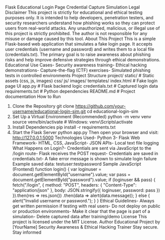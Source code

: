 Flask Educational Login Page  Credential Capture Simulation
 Legal Disclaimer
 This project is strictly for educational and ethical testing purposes only.
 It is intended to help developers, penetration testers, and security researchers understand how
 phishing works so they can protect users from real-world attacks.
 Any unauthorized, malicious, or illegal use of this project is strictly prohibited.
 The author is not responsible for any misuse or damage caused by this tool.
 About This Project
 This is a simple Flask-based web application that simulates a fake login page.
 It accepts user credentials (username and password) and writes them to a local file (credentials.txt).
 The primary goal is to raise awareness about phishing risks and help improve defensive strategies
 through ethical demonstrations.
 Educational Use Cases- Security awareness training- Ethical hacking demonstrations- Capture-the-flag (CTF) exercises- Simulated phishing tests in controlled environments
 Project Structure
project/
 static/                 # Static assets (css, js, images)
    css/
    js/
    images/
 templates/
    index.html          # Fake login page UI
 app.py                  # Flask backend logic
 credentials.txt         # Captured login data
 requirements.txt        # Python dependencies
 README.md               # Project documentation
 How to Run
 1. Clone the Repository
 git clone https://github.com/your-username/educational-login-sim.git
 cd educational-login-sim
 2. Set Up a Virtual Environment (Recommended)
 python -m venv venv
 source venv/bin/activate  # Windows: venv\Scripts\activate
 3. Install Dependencies
 pip install -r requirements.txt
4. Start the Flask Server
 python app.py
 Then open your browser and visit:
 http://127.0.0.1:5000
 Technologies Used- Python 3- Flask Web Framework- HTML, CSS, JavaScript- JSON APIs- Local text file logging
 What Happens on Login?- Credentials are sent via JavaScript to the /login route- Flask receives the POST request- Credentials are saved in credentials.txt- A fake error message is shown to simulate login failure
 Example saved data:
 testuser:testpassword
Sample JavaScript (Frontend)
 function login() {
    var loginuser = document.getElementById("username").value;
    var pass = document.getElementById("password").value;
    if (loginuser && pass) {
        fetch("/login", {
            method: "POST",
            headers: { "Content-Type": "application/json" },
            body: JSON.stringify({ loginuser, password: pass })
        }).then(res => res.json())
          .then(data => alert(data.message));
    } else {
        alert("Invalid username or password.");
    }
 }
 Ethical Guidelines- Always get written permission if testing with real users- Do not deploy on public or production environments- Make it clear that the page is part of a simulation- Delete captured data after training/demo
 License
 This project is licensed under the MIT License.
Author
 Educational Project by [YourName]
 Security Awareness & Ethical Hacking Trainer
 Stay secure. Stay informed
